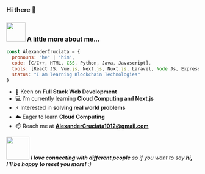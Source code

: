 ### Hi there 👋

### <img src="https://media.giphy.com/media/VgCDAzcKvsR6OM0uWg/giphy.gif" width="50"> A little more about me...  

```javascript
const AlexanderCruciata = {
  pronouns: "he" | "him",
  code: [C/C++, HTML, CSS, Python, Java, Javascript],
  tools: [React JS, Vue.js, Next.js, Nuxt.js, Laravel, Node Js, Express JS, Docker, Git],
  status: "I am learning Blockchain Technologies"
}
```
- 🌱 Keen on **Full Stack Web Development**
- 💻 I’m currently learning **Cloud Computing and Next.js**
- ⚡ Interested in **solving real world problems**
- ☁️ Eager to learn **Cloud Computing**
- 📫 Reach me at **AlexanderCruciata1012@gmail.com**

<img src="https://media.giphy.com/media/LnQjpWaON8nhr21vNW/giphy.gif" width="60"> <em><b>I love connecting with different people</b> so if you want to say <b>hi, I'll be happy to meet you more!</b> :)</em>
